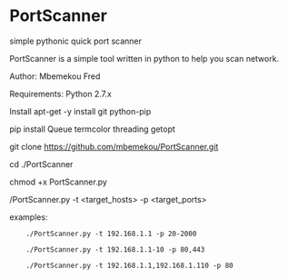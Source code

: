 # PortScanner
simple  pythonic  quick port scanner

PortScanner is a simple tool written in python to help you scan network.

Author: Mbemekou Fred

Requirements: Python 2.7.x

Install apt-get -y install git python-pip

pip install Queue termcolor threading getopt

git clone https://github.com/mbemekou/PortScanner.git

cd ./PortScanner

chmod +x PortScanner.py

/PortScanner.py -t <target_hosts> -p <target_ports>

 examples:
 
        ./PortScanner.py -t 192.168.1.1 -p 20-2000
        
        ./PortScanner.py -t 192.168.1.1-10 -p 80,443
        
        ./PortScanner.py -t 192.168.1.1,192.168.1.110 -p 80
        

